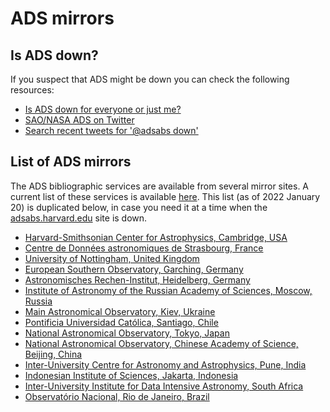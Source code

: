 # ADS mirrors

## Is ADS down?

If you suspect that ADS might be down you can check the following resources:

- [Is ADS down for everyone or just me?](https://downforeveryoneorjustme.com/ui.adsabs.harvard.edu?proto=https)
- [SAO/NASA ADS on Twitter](https://twitter.com/adsabs)
- [Search recent tweets for '@adsabs down'](https://twitter.com/search?q=%40adsabs%20down&src=typed_query&f=live)

## List of ADS mirrors

The ADS bibliographic services are available from several mirror sites. A current list of these services is available [here](https://adsabs.harvard.edu/mirrors.html). This list (as of 2022 January 20) is duplicated below, in case you need it at a time when the [adsabs.harvard.edu](https://adsabs.harvard.edu) site is down.

- [Harvard-Smithsonian Center for Astrophysics, Cambridge, USA](https://adsabs.harvard.edu)
- [Centre de Données astronomiques de Strasbourg, France](https://cdsads.u-strasbg.fr)
- [University of Nottingham, United Kingdom](https://ukads.nottingham.ac.uk)
- [European Southern Observatory, Garching, Germany](https://esoads.eso.org)
- [Astronomisches Rechen-Institut, Heidelberg, Germany](https://ads.ari.uni-heidelberg.de)
- [Institute of Astronomy of the Russian Academy of Sciences, Moscow, Russia](https://ads.inasan.ru)
- [Main Astronomical Observatory, Kiev, Ukraine](https://ads.mao.kiev.ua)
- [Pontificia Universidad Católica, Santiago, Chile](https://ads.astro.puc.cl)
- [National Astronomical Observatory, Tokyo, Japan](https://ads.nao.ac.jp)
- [National Astronomical Observatory, Chinese Academy of Science, Beijing, China](https://ads.bao.ac.cn)
- [Inter-University Centre for Astronomy and Astrophysics, Pune, India](https://ads.iucaa.ernet.in)
- [Indonesian Institute of Sciences, Jakarta, Indonesia](https://ads.arsip.lipi.go.id)
- [Inter-University Institute for Data Intensive Astronomy, South Africa](https://ads.idia.ac.za/)
- [Observat&oacute;rio Nacional, Rio de Janeiro, Brazil](https://ads.on.br) 
